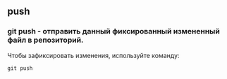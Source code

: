 ## push

### **git push** - отправить данный фиксированный измененный файл в репозиторий.


Чтобы зафиксировать изменения, используйте команду:
```bash=
git push
```